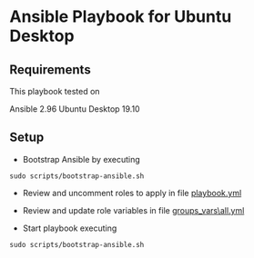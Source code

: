 Ansible Playbook for Ubuntu Desktop
=================================


Requirements
------------

This playbook tested on

Ansible 2.96
Ubuntu Desktop 19.10


Setup
------------

- Bootstrap Ansible by executing
```
sudo scripts/bootstrap-ansible.sh
```

- Review and uncomment roles to apply in file [playbook.yml](playbook.yml)


- Review and update role variables in file [groups_vars\all.yml](groups_vars\all.yml)


- Start playbook executing 

```
sudo scripts/bootstrap-ansible.sh
```
